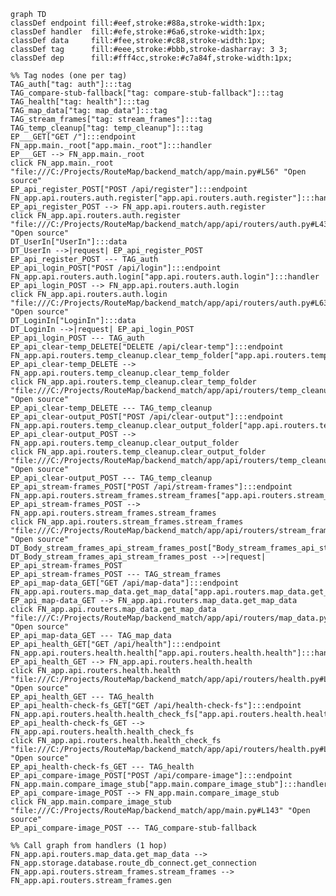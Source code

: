 ﻿```mermaid
graph TD
classDef endpoint fill:#eef,stroke:#88a,stroke-width:1px;
classDef handler  fill:#efe,stroke:#6a6,stroke-width:1px;
classDef data     fill:#fee,stroke:#c88,stroke-width:1px;
classDef tag      fill:#eee,stroke:#bbb,stroke-dasharray: 3 3;
classDef dep      fill:#fff4cc,stroke:#c7a84f,stroke-width:1px;

%% Tag nodes (one per tag)
TAG_auth["tag: auth"]:::tag
TAG_compare-stub-fallback["tag: compare-stub-fallback"]:::tag
TAG_health["tag: health"]:::tag
TAG_map_data["tag: map_data"]:::tag
TAG_stream_frames["tag: stream_frames"]:::tag
TAG_temp_cleanup["tag: temp_cleanup"]:::tag
EP___GET["GET /"]:::endpoint
FN_app.main._root["app.main._root"]:::handler
EP___GET --> FN_app.main._root
click FN_app.main._root "file:///C:/Projects/RouteMap/backend_match/app/main.py#L56" "Open source"
EP_api_register_POST["POST /api/register"]:::endpoint
FN_app.api.routers.auth.register["app.api.routers.auth.register"]:::handler
EP_api_register_POST --> FN_app.api.routers.auth.register
click FN_app.api.routers.auth.register "file:///C:/Projects/RouteMap/backend_match/app/api/routers/auth.py#L43" "Open source"
DT_UserIn["UserIn"]:::data
DT_UserIn -->|request| EP_api_register_POST
EP_api_register_POST --- TAG_auth
EP_api_login_POST["POST /api/login"]:::endpoint
FN_app.api.routers.auth.login["app.api.routers.auth.login"]:::handler
EP_api_login_POST --> FN_app.api.routers.auth.login
click FN_app.api.routers.auth.login "file:///C:/Projects/RouteMap/backend_match/app/api/routers/auth.py#L63" "Open source"
DT_LoginIn["LoginIn"]:::data
DT_LoginIn -->|request| EP_api_login_POST
EP_api_login_POST --- TAG_auth
EP_api_clear-temp_DELETE["DELETE /api/clear-temp"]:::endpoint
FN_app.api.routers.temp_cleanup.clear_temp_folder["app.api.routers.temp_cleanup.clear_temp_folder"]:::handler
EP_api_clear-temp_DELETE --> FN_app.api.routers.temp_cleanup.clear_temp_folder
click FN_app.api.routers.temp_cleanup.clear_temp_folder "file:///C:/Projects/RouteMap/backend_match/app/api/routers/temp_cleanup.py#L18" "Open source"
EP_api_clear-temp_DELETE --- TAG_temp_cleanup
EP_api_clear-output_POST["POST /api/clear-output"]:::endpoint
FN_app.api.routers.temp_cleanup.clear_output_folder["app.api.routers.temp_cleanup.clear_output_folder"]:::handler
EP_api_clear-output_POST --> FN_app.api.routers.temp_cleanup.clear_output_folder
click FN_app.api.routers.temp_cleanup.clear_output_folder "file:///C:/Projects/RouteMap/backend_match/app/api/routers/temp_cleanup.py#L34" "Open source"
EP_api_clear-output_POST --- TAG_temp_cleanup
EP_api_stream-frames_POST["POST /api/stream-frames"]:::endpoint
FN_app.api.routers.stream_frames.stream_frames["app.api.routers.stream_frames.stream_frames"]:::handler
EP_api_stream-frames_POST --> FN_app.api.routers.stream_frames.stream_frames
click FN_app.api.routers.stream_frames.stream_frames "file:///C:/Projects/RouteMap/backend_match/app/api/routers/stream_frames.py#L41" "Open source"
DT_Body_stream_frames_api_stream_frames_post["Body_stream_frames_api_stream_frames_post"]:::data
DT_Body_stream_frames_api_stream_frames_post -->|request| EP_api_stream-frames_POST
EP_api_stream-frames_POST --- TAG_stream_frames
EP_api_map-data_GET["GET /api/map-data"]:::endpoint
FN_app.api.routers.map_data.get_map_data["app.api.routers.map_data.get_map_data"]:::handler
EP_api_map-data_GET --> FN_app.api.routers.map_data.get_map_data
click FN_app.api.routers.map_data.get_map_data "file:///C:/Projects/RouteMap/backend_match/app/api/routers/map_data.py#L16" "Open source"
EP_api_map-data_GET --- TAG_map_data
EP_api_health_GET["GET /api/health"]:::endpoint
FN_app.api.routers.health.health["app.api.routers.health.health"]:::handler
EP_api_health_GET --> FN_app.api.routers.health.health
click FN_app.api.routers.health.health "file:///C:/Projects/RouteMap/backend_match/app/api/routers/health.py#L18" "Open source"
EP_api_health_GET --- TAG_health
EP_api_health-check-fs_GET["GET /api/health-check-fs"]:::endpoint
FN_app.api.routers.health.health_check_fs["app.api.routers.health.health_check_fs"]:::handler
EP_api_health-check-fs_GET --> FN_app.api.routers.health.health_check_fs
click FN_app.api.routers.health.health_check_fs "file:///C:/Projects/RouteMap/backend_match/app/api/routers/health.py#L23" "Open source"
EP_api_health-check-fs_GET --- TAG_health
EP_api_compare-image_POST["POST /api/compare-image"]:::endpoint
FN_app.main.compare_image_stub["app.main.compare_image_stub"]:::handler
EP_api_compare-image_POST --> FN_app.main.compare_image_stub
click FN_app.main.compare_image_stub "file:///C:/Projects/RouteMap/backend_match/app/main.py#L143" "Open source"
EP_api_compare-image_POST --- TAG_compare-stub-fallback

%% Call graph from handlers (1 hop)
FN_app.api.routers.map_data.get_map_data --> FN_app.storage.database.route_db_connect.get_connection
FN_app.api.routers.stream_frames.stream_frames --> FN_app.api.routers.stream_frames.gen


```

